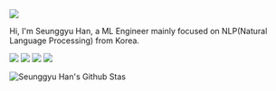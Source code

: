 <img src="https://capsule-render.vercel.app/api?type=waving&color=0:B6EF13,50:B6EF13,100:787978&height=200&section=header&text=Seunggyu%20Han&animation=fadeIn&foncColor=787978fontSize=50&fontAlign=30&fontAlignY=35">

Hi, I'm Seunggyu Han, a ML Engineer mainly focused on NLP(Natural Language Processing) from Korea.


![](https://img.shields.io/badge/OS-macOS-informational?style=flat-square&logo=apple&logoColor=white&color=B6EF13)
![](https://img.shields.io/badge/Editor-VS_Code-informational?style=flat-square&logo=visual-studio-code&logoColor=white&color=B6EF13)
![](https://img.shields.io/badge/Code-Python-informational?style=flat-square&logo=python&logoColor=white&color=B6EF13)
![](https://img.shields.io/badge/Tools-PyTorch-informational?style=flat-square&logo=PyTorch&color=B6EF13)
<p>
<img src="https://github-readme-stats.vercel.app/api?username=znzinc01&count_private=true&show_icons=true&title_color=B6EF13&icon_color=B6EF13&bg_color=2B3037&text_color=D7D4D0&hide_rank=true" alt="Seunggyu Han's Github Stas"/> 
<img src="https://github-readme-stats.vercel.app/api/top-langs/?username=znzinc01&title_color=B6EF13&icon_color=B6EF13&bg_color=2B3037&text_color=D7D4D0&layout=compact" alt "Seunggyu Han's Top Languages>
</p>
